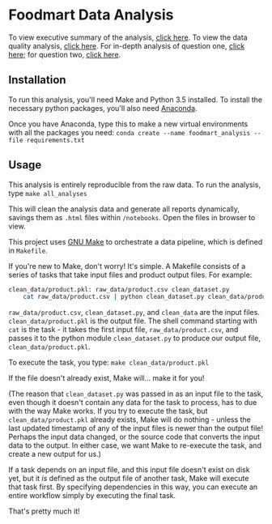 # Foodmart Data Analysis

To view executive summary of the analysis, [click here](http://jpvelez.github.io/foodmart/). To view the data quality analysis, [click here](http://jpvelez.github.io/foodmart/notebooks/data_quality_analysis.html). For in-depth analysis of question one, [click here](http://jpvelez.github.io/foodmart/notebooks/question_one.html); for question two, [click here](http://jpvelez.github.io/foodmart/notebooks/question_two.html).

## Installation
To run this analysis, you'll need Make and Python 3.5 installed. To install the necessary python packages, you'll also need [Anaconda](https://docs.continuum.io/anaconda/install).

Once you have Anaconda, type this to make a new virtual environments with all the packages you need:
`conda create --name foodmart_analysis --file requirements.txt`

## Usage
This analysis is entirely reproducible from the raw data. To run the analysis, type
`make all_analyses`

This will clean the analysis data and generate all reports dynamically, savings them as `.html` files within `/notebooks`. Open the files in browser to view.

This project uses [GNU Make](http://blog.kaggle.com/2012/10/15/make-for-data-scientists/) to orchestrate a data pipeline, which is defined in `Makefile`. 

If you're new to Make, don't worry! It's simple. A Makefile consists of a series of tasks that take input files and product output files. For example:

```sh
clean_data/product.pkl: raw_data/product.csv clean_dataset.py 
	cat raw_data/product.csv | python clean_dataset.py clean_data/product.pkl
```

`raw_data/product.csv`, `clean_dataset.py`, and `clean_data` are the input files.
`clean_data/product.pkl` is the output file.
The shell command starting with `cat` is the task - it takes the first input file, `raw_data/product.csv`,
and passes it to the python module `clean_dataset.py` to produce our output file, `clean_data/product.pkl`.

To execute the task, you type:
`make clean_data/product.pkl`

If the file doesn't already exist, Make will... make it for you!

(The reason that `clean_dataset.py` was passed in as an input file to the task, even though it doesn't contain
any data for the task to process, has to due with the way Make works. If you try to execute the task, but 
`clean_data/product.pkl` already exists, Make will do nothing - unless the last updated timestamp of any of 
the input files is newer than the output file! Perhaps the input data changed, or the source code that converts
the input data to the output. In either case, we want Make to re-execute the task, and create a new output for us.)

If a task depends on an input file, and this input file doesn't exist on disk yet, but it _is_ defined as the output
file of another task, Make will execute that task first. By specifying dependencies in this way, you can execute an
entire workflow simply by executing the final task.

That's pretty much it!
